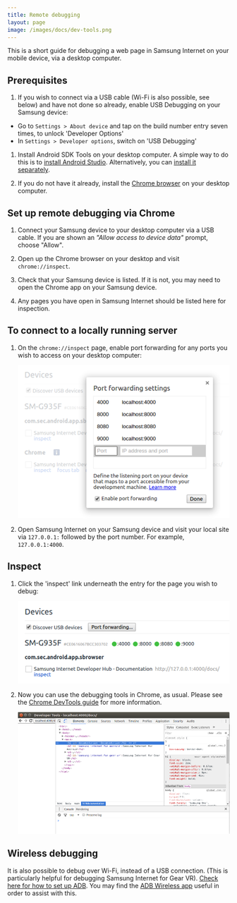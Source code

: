```yaml
---
title: Remote debugging
layout: page
image: /images/docs/dev-tools.png
---
```

This is a short guide for debugging a web page in Samsung Internet on your mobile device, via a
desktop computer.

## Prerequisites

1. If you wish to connect via a USB cable (Wi-Fi is also possible, see below) and have not done so
already, enable USB Debugging on your Samsung device:
  * Go to `Settings > About device` and tap on the build number entry seven times, to unlock 'Developer Options'
  * In `Settings > Developer options`, switch on 'USB Debugging'

1. Install Android SDK Tools on your desktop computer. A simple way to do this is to [install Android Studio](https://developer.android.com/studio/install.html).
Alternatively, you can [install it separately](https://developer.android.com/studio/releases/sdk-tools.html).

1. If you do not have it already, install the [Chrome browser](https://www.google.co.uk/chrome/browser/) on your desktop computer.

## Set up remote debugging via Chrome

1. Connect your Samsung device to your desktop computer via a USB cable. If you are shown an
*"Allow access to device data"* prompt, choose "Allow".

1. Open up the Chrome browser on your desktop and visit `chrome://inspect`.

1. Check that your Samsung device is listed. If it is not, you
may need to open the Chrome app on your Samsung device.

1. Any pages you have open in Samsung Internet should be listed here for inspection.

## To connect to a locally running server

1. On the `chrome://inspect` page, enable port forwarding for any ports you wish to access on your desktop computer:

    ![Port forwarding](/images/docs/port-fowarding.png)

1. Open Samsung Internet on your Samsung device and visit your local site via `127.0.0.1:` followed by
the port number. For example, `127.0.0.1:4000`.

## Inspect

1. Click the 'inspect' link underneath the entry for the page you wish to debug:

    ![Chrome inspect page](/images/docs/chrome-inspect.png)

1. Now you can use the debugging tools in Chrome, as usual. Please see the
[Chrome DevTools guide](https://developer.chrome.com/devtools) for more information.

    <img src="/images/docs/dev-tools.png" width="600px" alt="Dev tools"/>

## Wireless debugging

It is also possible to debug over Wi-Fi, instead of a USB connection. (This is particularly helpful for
debugging Samsung Internet for Gear VR). [Check here for how to set up ADB](https://developer.android.com/studio/command-line/adb.html#wireless).
You may find the [ADB Wireless app](https://play.google.com/store/apps/details?id=za.co.henry.hsu.adbwirelessbyhenry&hl=en_GB)
useful in order to assist with this.
